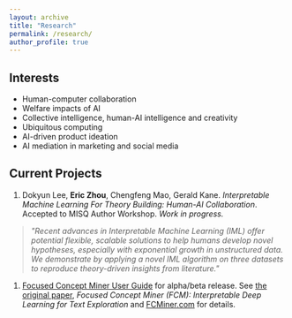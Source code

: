 ```yaml
---
layout: archive
title: "Research"
permalink: /research/
author_profile: true
---
```


Interests
------
* Human-computer collaboration
* Welfare impacts of AI
* Collective intelligence, human-AI intelligence and creativity
* Ubiquitous computing
* AI-driven product ideation
* AI mediation in marketing and social media

Current Projects
------
1. Dokyun Lee, **Eric Zhou**, Chengfeng Mao, Gerald Kane. *Interpretable Machine Learning For Theory Building: Human-AI Collaboration*. <br/>
Accepted to MISQ Author Workshop. *Work in progress.* <br/>
>*"Recent advances in Interpretable Machine Learning (IML) offer potential flexible, scalable solutions to help humans develop novel hypotheses, especially with exponential growth in unstructured data. We demonstrate by applying a novel IML algorithm on three datasets to reproduce theory-driven insights from literature."*

1. [Focused Concept Miner User Guide](https://github.com/ericbzhou/fcm_cli_guide) for alpha/beta release. See [the original paper](https://papers.ssrn.com/sol3/papers.cfm?abstract_id=3304756), *Focused Concept Miner (FCM): Interpretable Deep Learning for Text Exploration* and [FCMiner.com](http://fcminer.com/) for details.

<!---
{% if author.googlescholar %}
  You can also find my articles on <u><a href="{{author.googlescholar}}">my Google Scholar profile</a>.</u>
{% endif %}

{% include base_path %}

{% for post in site.publications reversed %}
  {% include archive-single.html %}
{% endfor %}
-->
